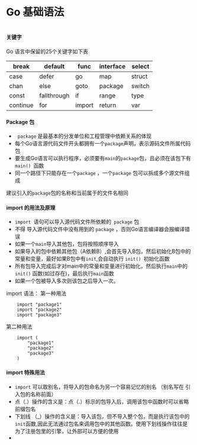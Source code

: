 
<h1> Go 基础语法 <h1/>

#### 关键字
Go 语言中保留的25个关键字如下表

| break | default |func | interface | select |
|---|---|---|---|---|
|case|defer|go|map|struct|
|chan|else|goto|package|switch|
|const|fallthrough|if|range|type|
|continue|for|import|return|var|

#### Package 包
* ` package` 是最基本的分发单位和工程管理中依赖关系的体现 
*  每个Go语言源代码文件开头都拥有一个`package`声明，表示源码文件所属代码包
*  要生成Go语言可以执行程序，必须要有`main`的`package`包，且必须在该包下有`main() `函数
*  同一个路径下只能存在一个`package` ，一个`package` 包可以拆成多个源文件组成

建议引入的`package`包的名称和当前属于的文件名相同

#### import 的用法及原理
-  `import `语句可以导入源代码文件所依赖的` package` 包
-  不得 导入源代码文件中没有用到的 `package` ，否则Go语言编译器会报编译错误
-  如果一个`main`导入其他包，包将按照顺序导入
-  如果导入的包中依赖其他包（A依赖B）,会首先导入B包，然后初始化B包中的常量和变量，最好如果B包中有` init `,会自动执行 `init() `初始化函数
-  所有包导入完成后才对main中的常量和变量进行初始化，然后执行`main`中的`init()` 函数(如过存在)，最后执行`main`函数
-  如果一个包被导入多次则该包之后导入一次。

import 语法：
第一种用法
```
	import "package1"
	import "package2"
	import "package3"
```
第二种用法
```
	import (
		"package1"
		"package2"
		"package3"
	)
```
#### import 特殊用法
- `import`  可以取别名，将导入的包命名为另一个容易记忆的别名 （别名写在 引入包的名称前面）
-  点（.）操作的含义是：点（.）标示的包导入后，调用该包中函数时可以省略前缀包名
-  下划线 （_）操作的含义是：导入该包，但不导入整个包，而是执行该包中的`init`函数,因此无法通过包名来调用包中的其他函数。使用下划线操作往往是为了注册包里的引擎，让外部可以方便的使用
- 

